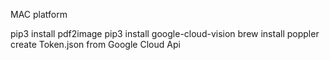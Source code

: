 MAC platform 

pip3 install pdf2image
pip3 install google-cloud-vision
brew install poppler
create Token.json from Google Cloud Api


